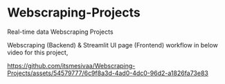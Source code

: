 # Webscraping-Projects
Real-time data Webscraping Projects

Webscraping (Backend) & Streamlit UI page (Frontend) workflow in below video for this project, 

https://github.com/itsmesivaa/Webscraping-Projects/assets/54579777/6c9f8a3d-4ad0-4dc0-96d2-a1826fa73e83
